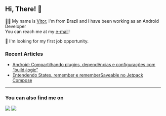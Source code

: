 ## Hi, There! 👋

🧑‍💻 My name is [Vitor](https://vitorhilario.vercel.app/), I'm from Brazil and I have been working as an Android Developer<br>
You can reach me at my [e-mail](mailto:vitorbarbosahilario@gmail.com)!

🏹 I'm looking for my first job opportunity.

### Recent Articles
- [Android: Compartilhando plugins, dependências e configurações com “build-logic”](https://medium.com/@vitorhilario/android-compartilhando-plugins-depend%C3%AAncias-e-configura%C3%A7%C3%B5es-com-build-logic-1aa5b9a53f60)
- [Entendendo States, remember e rememberSaveable no Jetpack Compose](https://medium.com/@vitorhilario/entendendo-states-remember-e-remembersaveable-no-jetpack-compose-c08b9eae5d18)

<hr>

### You can also find me on
<a href="https://www.linkedin.com/in/vitor-hilario/" target="_blank"><img src="https://img.shields.io/badge/LinkedIn-0077B5?style=for-the-badge&logo=linkedin&logoColor=white"/></a>
<a href="https://medium.com/@vitorhilario" target="_blank"><img src="https://img.shields.io/badge/Medium-12100E?style=for-the-badge&logo=medium&logoColor=white"/></a>


